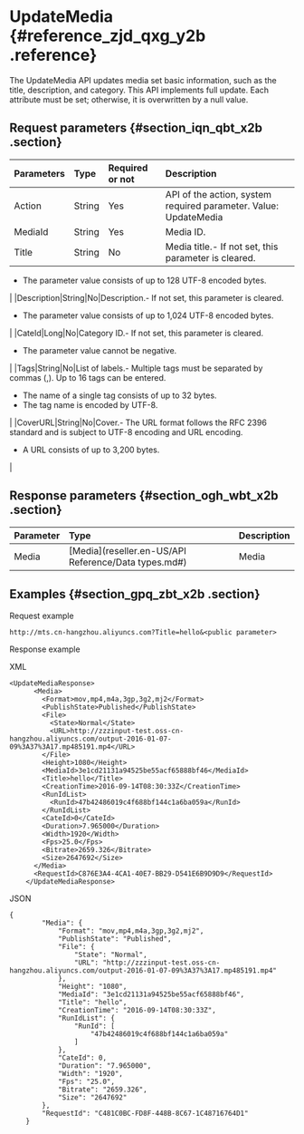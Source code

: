 # UpdateMedia {#reference_zjd_qxg_y2b .reference}

The UpdateMedia API updates media set basic information, such as the title, description, and category. This API implements full update. Each attribute must be set; otherwise, it is overwritten by a null value.

## Request parameters {#section_iqn_qbt_x2b .section}

|Parameters|Type|Required or not|Description|
|:---------|:---|:--------------|:----------|
|Action|String|Yes|API of the action, system required parameter. Value: UpdateMedia|
|MediaId|String|Yes|Media ID.|
|Title|String|No|Media title.-   If not set, this parameter is cleared.
-   The parameter value consists of up to 128 UTF-8 encoded bytes.

|
|Description|String|No|Description.-   If not set, this parameter is cleared.
-   The parameter value consists of up to 1,024 UTF-8 encoded bytes.

|
|CateId|Long|No|Category ID.-   If not set, this parameter is cleared.
-   The parameter value cannot be negative.

|
|Tags|String|No|List of labels.-   Multiple tags must be separated by commas \(,\). Up to 16 tags can be entered.
-   The name of a single tag consists of up to 32 bytes.
-   The tag name is encoded by UTF-8.

|
|CoverURL|String|No|Cover.-   The URL format follows the RFC 2396 standard and is subject to UTF-8 encoding and URL encoding.
-   A URL consists of up to 3,200 bytes.

|

## Response parameters {#section_ogh_wbt_x2b .section}

|Parameter|Type|Description|
|:--------|:---|:----------|
|Media|[Media](reseller.en-US/API Reference/Data types.md#)|Media|

## Examples {#section_gpq_zbt_x2b .section}

Request example

```
http://mts.cn-hangzhou.aliyuncs.com?Title=hello&<public parameter>
```

Response example

XML

```
<UpdateMediaResponse>
      <Media>
        <Format>mov,mp4,m4a,3gp,3g2,mj2</Format>
        <PublishState>Published</PublishState>
        <File>
          <State>Normal</State>
          <URL>http://zzzinput-test.oss-cn-hangzhou.aliyuncs.com/output-2016-01-07-09%3A37%3A17.mp485191.mp4</URL>
        </File>
        <Height>1080</Height>
        <MediaId>3e1cd21131a94525be55acf65888bf46</MediaId>
        <Title>hello</Title>
        <CreationTime>2016-09-14T08:30:33Z</CreationTime>
        <RunIdList>
          <RunId>47b42486019c4f688bf144c1a6ba059a</RunId>
        </RunIdList>
        <CateId>0</CateId>
        <Duration>7.965000</Duration>
        <Width>1920</Width>
        <Fps>25.0</Fps>
        <Bitrate>2659.326</Bitrate>
        <Size>2647692</Size>
      </Media>
      <RequestId>C876E3A4-4CA1-40E7-BB29-D541E6B9D9D9</RequestId>
    </UpdateMediaResponse>
```

JSON

```
{
        "Media": {
            "Format": "mov,mp4,m4a,3gp,3g2,mj2", 
            "PublishState": "Published", 
            "File": {
                "State": "Normal", 
                "URL": "http://zzzinput-test.oss-cn-hangzhou.aliyuncs.com/output-2016-01-07-09%3A37%3A17.mp485191.mp4"
            }, 
            "Height": "1080", 
            "MediaId": "3e1cd21131a94525be55acf65888bf46", 
            "Title": "hello", 
            "CreationTime": "2016-09-14T08:30:33Z", 
            "RunIdList": {
                "RunId": [
                    "47b42486019c4f688bf144c1a6ba059a"
                ]
            }, 
            "CateId": 0, 
            "Duration": "7.965000", 
            "Width": "1920", 
            "Fps": "25.0", 
            "Bitrate": "2659.326", 
            "Size": "2647692"
        }, 
        "RequestId": "C481C0BC-FD8F-448B-8C67-1C48716764D1"
    }
```

